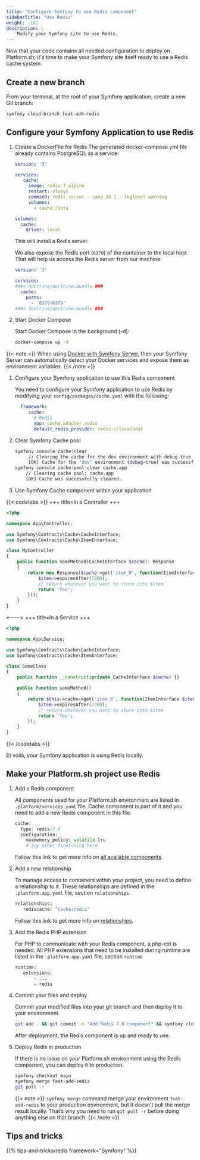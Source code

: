 ```yaml
---
title: "Configure Symfony to use Redis component"
sidebarTitle: "Use Redis"
weight: -101
description: |
    Modify your Symfony site to use Redis.
---
```


Now that your code contains all needed configuration to deploy on Platform.sh,
it's time to make your Symfony site itself ready to use a Redis cache system.


## Create a new branch
From your terminal, at the root of your Symfony application, create a new Git branch:

```bash
symfony cloud:branch feat-add-redis
```

## Configure your Symfony Application to use Redis

1. Create a DockerFile for Redis
   The generated docker-compose.yml file already contains PostgreSQL as a service:
   ```yaml
   version: '3'

   services:
      cache:
        image: redis:7-alpine
        restart: always
        command: redis-server --save 20 1 --loglevel warning
        volumes:
          - cache:/data

   volumes:
     cache:
       driver: local
   ```

   This will install a Redis server.

   We also expose the Redis port (`6379`) of the container to the local host.
   That will help us access the Redis server from our machine:

    ```yaml {location="./docker-compose.override.yml"}
    version: '3'

    services:
    ###> doctrine/doctrine-bundle ###
      cache:
        ports:
          - '6379:6379'
    ###< doctrine/doctrine-bundle ###
    ```

1. Start Docker Compose

   Start Docker Compose in the background (-d):
    ```bash
    docker-compose up -d
    ```

{{< note >}}
When using [Docker with Symfony Server](https://symfony.com/doc/current/setup/docker.html), then your Symfony Server can automatically detect your Docker services and expose them as environment variables.
{{< /note >}}

1. Configure your Symfony application to use this Redis component

   You need to configure your Symfony application to use Redis by modifying your `config/packages/cache.yaml` with the following:

    ```yaml {location="config/packages/cache.yaml"}
      framework:
         cache:
           # Redis
           app: cache.adapter.redis
           default_redis_provider: redis://localhost
    ```
1. Clear Symfony Cache pool
    ```bash
    symfony console cache:clear
         // Clearing the cache for the dev environment with debug true
         [OK] Cache for the "dev" environment (debug=true) was successfully cleared.
    symfony console cache:pool:clear cache.app
        // Clearing cache pool: cache.app
        [OK] Cache was successfully cleared.
    ```

6. Use Symfony Cache component within your application


{{< codetabs >}}
+++
title=In a Controller
+++
```php {location="src/Controller/MyController.php"}
<?php

namespace App\Controller;

use Symfony\Contracts\Cache\CacheInterface;
use Symfony\Contracts\Cache\ItemInterface;

class MyController
{
    public function someMethod(CacheInterface $cache): Response
    {
        return new Response($cache->get('item_0', function(ItemInterface $item) {
            $item->expiresAfter(7200);
            // return whatever you want to store into $item
            return 'foo';
        }));
    }
}
```
<--->
+++
title=In a Service
+++
```php {location="src/Service/SomeClass.php"}
<?php

namespace App\Service;

use Symfony\Contracts\Cache\CacheInterface;
use Symfony\Contracts\Cache\ItemInterface;

class SomeClass
{
    public function __construct(private CacheInterface $cache) {}

    public function someMethod()
    {
        return $this->cache->get('item_0', function(ItemInterface $item) {
            $item->expiresAfter(7200);
            // return whatever you want to store into $item
            return 'foo';
        });
    }
}
```
{{< /codetabs >}}

Et voilà, your Symfony application is using Redis locally.

## Make your Platform.sh project use Redis

1. Add a Redis component

   All components used for your Platform.sh environment are listed in `.platform/services.yaml` file.
   Cache component is part of it and you need to add a new Redis component in this file.
    ```php {location=".platform/services.yaml"}
    cache:
      type: redis:7.0
      configuration:
        maxmemory_policy: volatile-lru
        # any other finetuning here
    ```

   Follow this link to get more info on [all available components](../../../add-services#available-services).

1. Add a new relationship

   To manage access to containers within your project, you need to define a relationship to it.
   These relationships are defined in the `.platform.app.yaml` file, section `relationships`.

   ```bash
   relationships:
      rediscache: "cache:redis"
   ```

   Follow this link to get more info on [relationships](../../../create-apps/app-reference.html#relationships).

1. Add the Redis PHP extension

   For PHP to communicate with your Redis component, a php-ext is needed.
   All PHP extensions that need to be installed during runtime are listed in the `.platform.app.yaml` file, section `runtime`

   ```bash {location=".platform.app.yaml"}
   runtime:
      extensions:
          - ...
          - redis
   ```

7. Commit your files and deploy

    Commit your modified files into your git branch and then deploy it to your environment.
    ```bash
    git add . && git commit -m "Add Redis 7.0 component" && symfony cloud:deploy
    ```
    After deployment, the Redis component is up and ready to use.

8. Deploy Redis in production

    If there is no issue on your Platform.sh environment using the Redis component, you can deploy it to production.
    ```bash
    symfony checkout main
    symfony merge feat-add-redis
    git pull -r
   ```

   {{< note >}}
   `symfony merge` command merge your environment `feat-add-redis` to your production environment, but it doesn't pull the merge result locally. That’s why you need to run `git pull -r` before doing anything else on that branch.
   {{< /note >}}


## Tips and tricks

{{% tips-and-tricks/redis framework="Symfony" %}}
